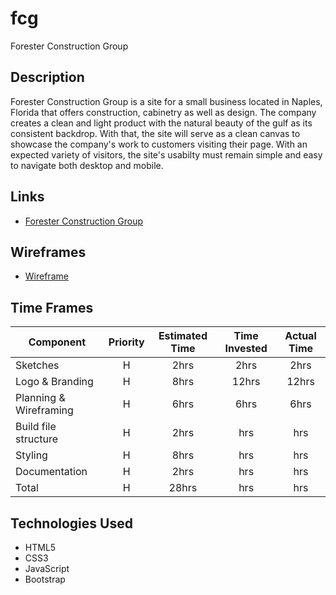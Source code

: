 # fcg
Forester Construction Group

## Description

Forester Construction Group is a site for a small business located in Naples, Florida that offers construction, cabinetry as well as design. The company creates a clean and light product with the natural beauty of the gulf as its consistent backdrop. With that, the site will serve as a clean canvas to showcase the company's work to customers visiting their page. With an expected variety of visitors, the site's usabilty must remain simple and easy to navigate both desktop and mobile. 

## Links
- [Forester Construction Group]()

## Wireframes
- [Wireframe](https://xd.adobe.com/view/de45d3c2-5f75-495d-6e1c-dcea1bd955be-a874/?fullscreen)


## Time Frames

| Component                       | Priority | Estimated Time | Time Invested | Actual Time |
| ------------------------------- | :------: | :------------:  | :-----------:  | :---------: |
| Sketches                        |    H     |      2hrs       |      2hrs      |     2hrs    |
| Logo & Branding                 |    H     |      8hrs       |      12hrs     |     12hrs   |
| Planning & Wireframing          |    H     |      6hrs       |      6hrs      |     6hrs    |
| Build file structure            |    H     |      2hrs       |      hrs       |     hrs     |
| Styling                         |    H     |      8hrs       |      hrs       |     hrs     |
| Documentation                   |    H     |      2hrs       |      hrs       |     hrs     |
| Total                           |    H     |      28hrs       |      hrs      |     hrs     |

## Technologies Used
- HTML5
- CSS3
- JavaScript
- Bootstrap 